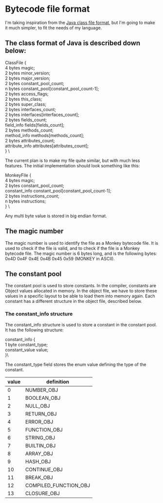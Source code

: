 # Bytecode file format
I'm taking inspiration from the [Java class file format](https://docs.oracle.com/javase/specs/jvms/se7/html/jvms-4.html),
but I'm going to make it much simpler, to fit the needs of my language.

## The class format of Java is described down below:
ClassFile { \
    4 bytes        magic; \
    2 bytes        minor_version; \
    2 bytes        major_version; \
    2 bytes        constant_pool_count; \
    n bytes        constant_pool[constant_pool_count-1]; \
    2 bytes        access_flags; \
    2 bytes        this_class; \
    2 bytes        super_class; \
    2 bytes        interfaces_count; \
    2 bytes        interfaces[interfaces_count]; \
    2 bytes        fields_count; \
    field_info     fields[fields_count]; \
    2 bytes        methods_count; \
    method_info    methods[methods_count]; \
    2 bytes        attributes_count; \
    attribute_info attributes[attributes_count]; \
} \

The current plan is to make my file quite similar, but with much less features.
The initial implementation should look something like this:

MonkeyFile { \
    4 bytes        magic; \
    2 bytes        constant_pool_count; \
    constant_info  constant_pool[constant_pool_count-1]; \
    2 bytes        instructions_count; \
    n bytes        instructions; \
} \

Any multi byte value is stored in big endian format.

## The magic number
The magic number is used to identify the file as a Monkey bytecode file.
It is used to check if the file is valid, and to check if the file is a Monkey bytecode file.
The magic number is 6 bytes long, and is the following bytes: 0x4D 0x4F 0x4E 0x4B 0x45 0x59 (MONKEY in ASCII).

## The constant pool
The constant pool is used to store constants. In the compiler, constants are Object values allocated in memory.
In the object file, we have to store these values in a specific layout to be able to load them into memory again.
Each constant has a different structure in the object file, described below.

### The constant_info structure
The constant_info structure is used to store a constant in the constant pool.
It has the following structure:

constant_info { \
    1 byte         constant_type;\
    constant_value value;\
}\

The constant_type field stores the enum value defining the type of the constant.

| value | definition            |
|-------|-----------------------|
| 0     | NUMBER_OBJ            |
| 1     | BOOLEAN_OBJ           |
| 2     | NULL_OBJ              |
| 3     | RETURN_OBJ            |
| 4     | ERROR_OBJ             |
| 5     | FUNCTION_OBJ          |
| 6     | STRING_OBJ            |
| 7     | BUILTIN_OBJ           |
| 8     | ARRAY_OBJ             |
| 9     | HASH_OBJ              |
| 10    | CONTINUE_OBJ          |
| 11    | BREAK_OBJ             |
| 12    | COMPILED_FUNCTION_OBJ |
| 13    | CLOSURE_OBJ           |

